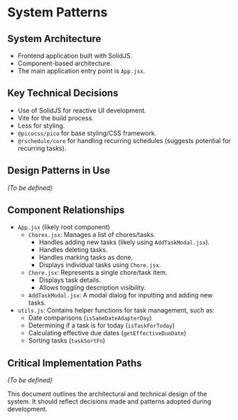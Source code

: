 # System Patterns

## System Architecture

- Frontend application built with SolidJS.
- Component-based architecture.
- The main application entry point is `App.jsx`.

## Key Technical Decisions

- Use of SolidJS for reactive UI development.
- Vite for the build process.
- Less for styling.
- `@picocss/pico` for base styling/CSS framework.
- `@rschedule/core` for handling recurring schedules (suggests potential for recurring tasks).

## Design Patterns in Use

*(To be defined)*

## Component Relationships

- `App.jsx` (likely root component)
    - `Chores.jsx`: Manages a list of chores/tasks.
        - Handles adding new tasks (likely using `AddTaskModal.jsx`).
        - Handles deleting tasks.
        - Handles marking tasks as done.
        - Displays individual tasks using `Chore.jsx`.
    - `Chore.jsx`: Represents a single chore/task item.
        - Displays task details.
        - Allows toggling description visibility.
    - `AddTaskModal.jsx`: A modal dialog for inputting and adding new tasks.
- `utils.js`: Contains helper functions for task management, such as:
    - Date comparisons (`isSameDateAdapterDay`)
    - Determining if a task is for today (`isTaskForToday`)
    - Calculating effective due dates (`getEffectiveDueDate`)
    - Sorting tasks (`taskSortFn`)

## Critical Implementation Paths

*(To be defined)*

This document outlines the architectural and technical design of the system. It should reflect decisions made and patterns adopted during development.
